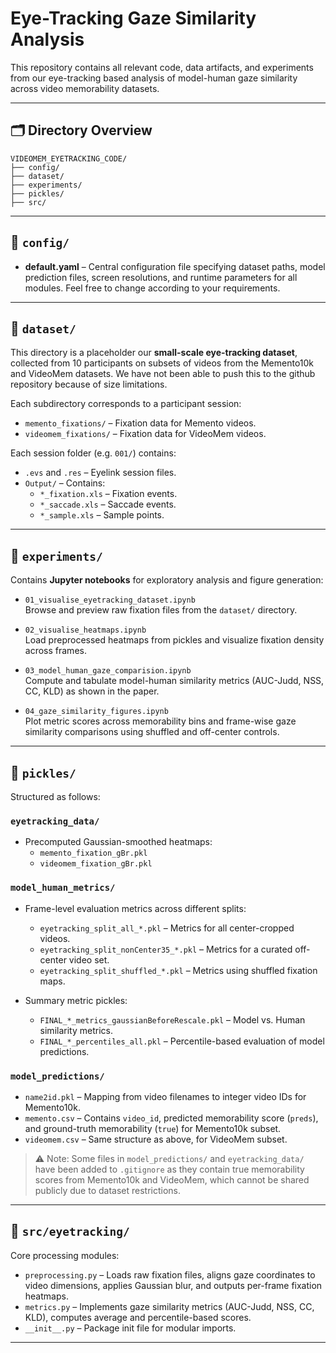 # Eye-Tracking Gaze Similarity Analysis

This repository contains all relevant code, data artifacts, and experiments from our eye-tracking based analysis of model-human gaze similarity across video memorability datasets.

---

## 🗂 Directory Overview

```
VIDEOMEM_EYETRACKING_CODE/
├── config/
├── dataset/
├── experiments/
├── pickles/
├── src/
```

---

## 📁 `config/`

- **default.yaml** – Central configuration file specifying dataset paths, model prediction files, screen resolutions, and runtime parameters for all modules. Feel free to change according to your requirements.

---

## 📁 `dataset/`

This directory is a placeholder our **small-scale eye-tracking dataset**, collected from 10 participants on subsets of videos from the Memento10k and VideoMem datasets. We have not been able to push this to the github repository because of size limitations.  

Each subdirectory corresponds to a participant session:
- `memento_fixations/` – Fixation data for Memento videos.
- `videomem_fixations/` – Fixation data for VideoMem videos.

Each session folder (e.g. `001/`) contains:
- `.evs` and `.res` – Eyelink session files.
- `Output/` – Contains:
  - `*_fixation.xls` – Fixation events.
  - `*_saccade.xls` – Saccade events.
  - `*_sample.xls` – Sample points.

---

## 📁 `experiments/`

Contains **Jupyter notebooks** for exploratory analysis and figure generation:

- `01_visualise_eyetracking_dataset.ipynb`  
  Browse and preview raw fixation files from the `dataset/` directory.

- `02_visualise_heatmaps.ipynb`  
  Load preprocessed heatmaps from pickles and visualize fixation density across frames.

- `03_model_human_gaze_comparision.ipynb`  
  Compute and tabulate model-human similarity metrics (AUC-Judd, NSS, CC, KLD) as shown in the paper.

- `04_gaze_similarity_figures.ipynb`  
  Plot metric scores across memorability bins and frame-wise gaze similarity comparisons using shuffled and off-center controls.

---

## 📁 `pickles/`

Structured as follows:

### `eyetracking_data/`
- Precomputed Gaussian-smoothed heatmaps:
  - `memento_fixation_gBr.pkl`
  - `videomem_fixation_gBr.pkl`

### `model_human_metrics/`
- Frame-level evaluation metrics across different splits:
  - `eyetracking_split_all_*.pkl` – Metrics for all center-cropped videos.
  - `eyetracking_split_nonCenter35_*.pkl` – Metrics for a curated off-center video set.
  - `eyetracking_split_shuffled_*.pkl` – Metrics using shuffled fixation maps.

- Summary metric pickles:
  - `FINAL_*_metrics_gaussianBeforeRescale.pkl` – Model vs. Human similarity metrics.
  - `FINAL_*_percentiles_all.pkl` – Percentile-based evaluation of model predictions.

### `model_predictions/`
- `name2id.pkl` – Mapping from video filenames to integer video IDs for Memento10k.
- `memento.csv` – Contains `video_id`, predicted memorability score (`preds`), and ground-truth memorability (`true`) for Memento10k subset.
- `videomem.csv` – Same structure as above, for VideoMem subset.

> ⚠️ Note: Some files in `model_predictions/` and `eyetracking_data/` have been added to `.gitignore` as they contain true memorability scores from Memento10k and VideoMem, which cannot be shared publicly due to dataset restrictions.

---

## 📁 `src/eyetracking/`

Core processing modules:

- `preprocessing.py` – Loads raw fixation files, aligns gaze coordinates to video dimensions, applies Gaussian blur, and outputs per-frame fixation heatmaps.
- `metrics.py` – Implements gaze similarity metrics (AUC-Judd, NSS, CC, KLD), computes average and percentile-based scores.
- `__init__.py` – Package init file for modular imports.

---